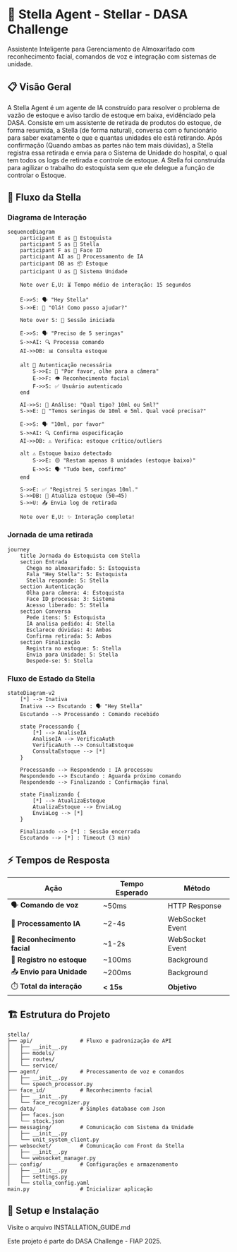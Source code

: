 # 🤖 Stella Agent - Stellar - DASA Challenge

Assistente Inteligente para Gerenciamento de Almoxarifado com reconhecimento facial, comandos de voz e integração com sistemas de unidade.

## 📋 Visão Geral

A Stella Agent é um agente de IA construído para resolver o problema de vazão de estoque e aviso tardio de estoque em baixa, evidênciado pela DASA. Consiste em um assistente de retirada de produtos do estoque, de forma resumida, a Stella (de forma natural), conversa com o funcionário para saber exatamente o que e quantas unidades ele está retirando. Após confirmação (Quando ambas as partes não tem mais dúvidas), a Stella registra essa retirada e envia para o Sistema de Unidade do hospital, o qual tem todos os logs de retirada e controle de estoque. A Stella foi construída para agilizar o trabalho do estoquista sem que ele delegue a função de controlar o Estoque.

## 🔄 Fluxo da Stella

### Diagrama de Interação

```mermaid
sequenceDiagram
    participant E as 👤 Estoquista
    participant S as 🤖 Stella
    participant F as 📸 Face ID
    participant AI as 🧠 Processamento de IA
    participant DB as 📦 Estoque
    participant U as 🏥 Sistema Unidade

    Note over E,U: ⏳ Tempo médio de interação: 15 segundos
    
    E->>S: 🗣️ "Hey Stella"
    S->>E: 👋 "Olá! Como posso ajudar?"
    
    Note over S: 📱 Sessão iniciada
    
    E->>S: 🗣️ "Preciso de 5 seringas"
    S->>AI: 🔍 Processa comando
    AI->>DB: 📊 Consulta estoque
    
    alt 🔐 Autenticação necessária
        S->>E: 📸 "Por favor, olhe para a câmera"
        E->>F: 👁️ Reconhecimento facial
        F->>S: ✅ Usuário autenticado
    end
    
    AI->>S: 🎯 Análise: "Qual tipo? 10ml ou 5ml?"
    S->>E: 🤔 "Temos seringas de 10ml e 5ml. Qual você precisa?"
    
    E->>S: 🗣️ "10ml, por favor"
    S->>AI: 🔍 Confirma especificação
    AI->>DB: ⚠️ Verifica: estoque crítico/outliers
    
    alt ⚠️ Estoque baixo detectado
        S->>E: 🟡 "Restam apenas 8 unidades (estoque baixo)"
        E->>S: 🗣️ "Tudo bem, confirmo"
    end
    
    S->>E: ✅ "Registrei 5 seringas 10ml."
    S->>DB: 📝 Atualiza estoque (50→45)
    S->>U: 📤 Envia log de retirada
    
    Note over E,U: ✨ Interação completa!
```

###  Jornada de uma retirada

```mermaid
journey
    title Jornada do Estoquista com Stella
    section Entrada
      Chega no almoxarifado: 5: Estoquista
      Fala "Hey Stella": 5: Estoquista
      Stella responde: 5: Stella
    section Autenticação
      Olha para câmera: 4: Estoquista
      Face ID processa: 3: Sistema
      Acesso liberado: 5: Stella
    section Conversa
      Pede itens: 5: Estoquista
      IA analisa pedido: 4: Stella
      Esclarece dúvidas: 4: Ambos
      Confirma retirada: 5: Ambos
    section Finalização
      Registra no estoque: 5: Stella
      Envia para Unidade: 5: Stella
      Despede-se: 5: Stella
```


### Fluxo de Estado da Stella

```mermaid
stateDiagram-v2
    [*] --> Inativa
    Inativa --> Escutando : 🗣️ "Hey Stella"
    Escutando --> Processando : Comando recebido
    
    state Processando {
        [*] --> AnaliseIA
        AnaliseIA --> VerificaAuth
        VerificaAuth --> ConsultaEstoque
        ConsultaEstoque --> [*]
    }
    
    Processando --> Respondendo : IA processou
    Respondendo --> Escutando : Aguarda próximo comando
    Respondendo --> Finalizando : Confirmação final
    
    state Finalizando {
        [*] --> AtualizaEstoque
        AtualizaEstoque --> EnviaLog
        EnviaLog --> [*]
    }
    
    Finalizando --> [*] : Sessão encerrada
    Escutando --> [*] : Timeout (3 min)
```

## ⚡ Tempos de Resposta

| Ação | Tempo Esperado | Método |
|------|----------------|--------|
| 🗣️ **Comando de voz** | ~50ms | HTTP Response |
| 🧠 **Processamento IA** | ~2-4s | WebSocket Event |
| 📸 **Reconhecimento facial** | ~1-2s | WebSocket Event |
| 📝 **Registro no estoque** | ~100ms | Background |
| 📤 **Envio para Unidade** | ~200ms | Background |
| ⏱️ **Total da interação** | **< 15s** | **Objetivo** |

## 🏗️ Estrutura do Projeto

```
stella/
├── api/               # Fluxo e padronização de API
│   ├── __init__.py
│   ├── models/
│   ├── routes/
│   └── service/
├── agent/             # Processamento de voz e comandos
│   ├── __init__.py
│   └── speech_processor.py
├── face_id/           # Reconhecimento facial
│   ├── __init__.py
│   └── face_recognizer.py
├── data/              # Simples database com Json
│   ├── faces.json
│   └── stock.json
├── messaging/         # Comunicação com Sistema da Unidade
│   ├── __init__.py
│   └── unit_system_client.py
├── websocket/         # Comunicação com Front da Stella
│   ├── __init__.py
│   └── websocket_manager.py
├── config/            # Configurações e armazenamento
│   ├── __init__.py
│   ├── settings.py
│   └── stella_config.yaml
main.py                # Inicializar aplicação
```

## 🚀 Setup e Instalação
Visite o arquivo INSTALLATION_GUIDE.md

Este projeto é parte do DASA Challenge - FIAP 2025.